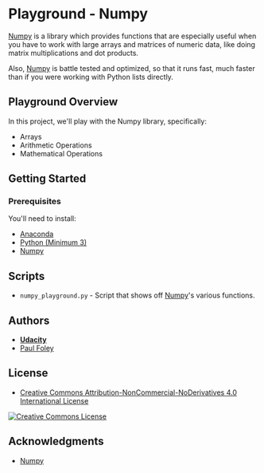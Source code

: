 # Playground - Numpy

[Numpy](http://www.numpy.org/) is a library which provides functions that are especially useful when you have to work with large arrays and matrices of numeric data, like doing matrix multiplications and dot products. 

Also, [Numpy](http://www.numpy.org/) is battle tested and optimized, so that it runs fast, much faster than if you were working with Python lists directly.


## Playground Overview

In this project, we'll play with the Numpy library, specifically:

* Arrays
* Arithmetic Operations
* Mathematical Operations


## Getting Started

### Prerequisites

You'll need to install:

* [Anaconda](https://www.continuum.io/downloads)
* [Python (Minimum 3)](https://www.continuum.io/blog/developer-blog/python-3-support-anaconda)
* [Numpy](http://www.numpy.org/)


## Scripts

* `numpy_playground.py` - Script that shows off [Numpy](http://www.numpy.org/)'s various functions.


## Authors

* **[Udacity](https://www.udacity.com/)**
* [Paul Foley](https://github.com/paulfoley)


## License

* <a rel="license" href="https://creativecommons.org/licenses/by-nc-nd/4.0/"> Creative Commons Attribution-NonCommercial-NoDerivatives 4.0 International License</a>

<a rel="license" href="https://creativecommons.org/licenses/by-nc-nd/4.0/">
	<img alt="Creative Commons License" style="border-width:0" src="https://i.creativecommons.org/l/by-nc-nd/4.0/88x31.png" />
</a>


## Acknowledgments

* [Numpy](http://www.numpy.org/)
